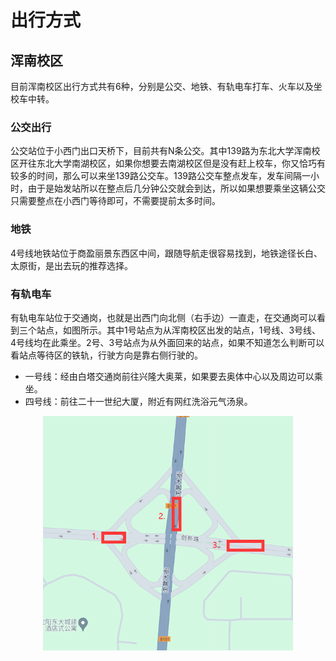 # 出行方式
## 浑南校区
目前浑南校区出行方式共有6种，分别是公交、地铁、有轨电车打车、火车以及坐校车中转。
### 公交出行
公交站位于小西门出口天桥下，目前共有N条公交。其中139路为东北大学浑南校区开往东北大学南湖校区，如果你想要去南湖校区但是没有赶上校车，你又恰巧有较多的时间，那么可以来坐139路公交车。139路公交车整点发车，发车间隔一小时，由于是始发站所以在整点后几分钟公交就会到达，所以如果想要乘坐这辆公交只需要整点在小西门等待即可，不需要提前太多时间。
### 地铁
4号线地铁站位于商盈丽景东西区中间，跟随导航走很容易找到，地铁途径长白、太原街，是出去玩的推荐选择。
### 有轨电车
有轨电车站位于交通岗，也就是出西门向北侧（右手边）一直走，在交通岗可以看到三个站点，如图所示。其中1号站点为从浑南校区出发的站点，1号线、3号线、4号线均在此乘坐。2号、3号站点为从外面回来的站点，如果不知道怎么判断可以看站点等待区的铁轨，行驶方向是靠右侧行驶的。
 - 一号线：经由白塔交通岗前往兴隆大奥莱，如果要去奥体中心以及周边可以乘坐。
 - 四号线：前往二十一世纪大厦，附近有网红洗浴元气汤泉。
<p align="center">
  <img src="../assets/Tramway.png" alt="替代文本" width="400">
</p>

